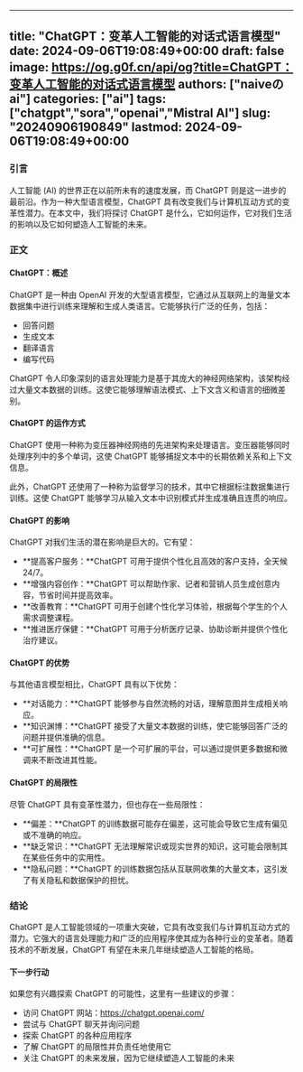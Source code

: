 
---
title: "ChatGPT：变革人工智能的对话式语言模型"
date: 2024-09-06T19:08:49+00:00
draft: false
image: https://og.g0f.cn/api/og?title=ChatGPT：变革人工智能的对话式语言模型
authors: ["naiveのai"]
categories: ["ai"]
tags: ["chatgpt","sora","openai","Mistral AI"]
slug: "20240906190849"
lastmod: 2024-09-06T19:08:49+00:00
---
### 引言

人工智能 (AI) 的世界正在以前所未有的速度发展，而 ChatGPT 则是这一进步的最前沿。作为一种大型语言模型，ChatGPT 具有改变我们与计算机互动方式的变革性潜力。在本文中，我们将探讨 ChatGPT 是什么，它如何运作，它对我们生活的影响以及它如何塑造人工智能的未来。

### 正文

#### ChatGPT：概述

ChatGPT 是一种由 OpenAI 开发的大型语言模型，它通过从互联网上的海量文本数据集中进行训练来理解和生成人类语言。它能够执行广泛的任务，包括：

- 回答问题
- 生成文本
- 翻译语言
- 编写代码

ChatGPT 令人印象深刻的语言处理能力是基于其庞大的神经网络架构，该架构经过大量文本数据的训练。这使它能够理解语法模式、上下文含义和语言的细微差别。

#### ChatGPT 的运作方式

ChatGPT 使用一种称为变压器神经网络的先进架构来处理语言。变压器能够同时处理序列中的多个单词，这使 ChatGPT 能够捕捉文本中的长期依赖关系和上下文信息。

此外，ChatGPT 还使用了一种称为监督学习的技术，其中它根据标注数据集进行训练。这使 ChatGPT 能够学习从输入文本中识别模式并生成准确且连贯的响应。

#### ChatGPT 的影响

ChatGPT 对我们生活的潜在影响是巨大的。它有望：

- **提高客户服务：**ChatGPT 可用于提供个性化且高效的客户支持，全天候 24/7。
- **增强内容创作：**ChatGPT 可以帮助作家、记者和营销人员生成创意内容，节省时间并提高效率。
- **改善教育：**ChatGPT 可用于创建个性化学习体验，根据每个学生的个人需求调整课程。
- **推进医疗保健：**ChatGPT 可用于分析医疗记录、协助诊断并提供个性化治疗建议。

#### ChatGPT 的优势

与其他语言模型相比，ChatGPT 具有以下优势：

- **对话能力：**ChatGPT 能够参与自然流畅的对话，理解意图并生成相关响应。
- **知识渊博：**ChatGPT 接受了大量文本数据的训练，使它能够回答广泛的问题并提供准确的信息。
- **可扩展性：**ChatGPT 是一个可扩展的平台，可以通过提供更多数据和微调来不断改进其性能。

#### ChatGPT 的局限性

尽管 ChatGPT 具有变革性潜力，但也存在一些局限性：

- **偏差：**ChatGPT 的训练数据可能存在偏差，这可能会导致它生成有偏见或不准确的响应。
- **缺乏常识：**ChatGPT 无法理解常识或现实世界的知识，这可能会限制其在某些任务中的实用性。
- **隐私问题：**ChatGPT 的训练数据包括从互联网收集的大量文本，这引发了有关隐私和数据保护的担忧。

### 结论

ChatGPT 是人工智能领域的一项重大突破，它具有改变我们与计算机互动方式的潜力。它强大的语言处理能力和广泛的应用程序使其成为各种行业的变革者。随着技术的不断发展，ChatGPT 有望在未来几年继续塑造人工智能的格局。

#### 下一步行动

如果您有兴趣探索 ChatGPT 的可能性，这里有一些建议的步骤：

- 访问 ChatGPT 网站：https://chatgpt.openai.com/
- 尝试与 ChatGPT 聊天并询问问题
- 探索 ChatGPT 的各种应用程序
- 了解 ChatGPT 的局限性并负责任地使用它
- 关注 ChatGPT 的未来发展，因为它继续塑造人工智能的未来